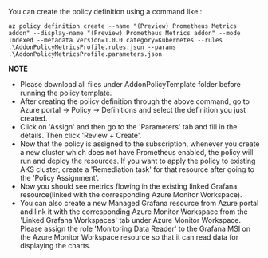 You can create the policy definition using a command like :

```az policy definition create --name "(Preview) Prometheus Metrics addon" --display-name "(Preview) Prometheus Metrics addon" --mode Indexed --metadata version=1.0.0 category=Kubernetes --rules .\AddonPolicyMetricsProfile.rules.json --params .\AddonPolicyMetricsProfile.parameters.json```

**NOTE**

- Please download all files under AddonPolicyTemplate folder before running the policy template.
- After creating the policy definition through the above command, go to Azure portal -> Policy -> Definitions and select the definition you just created.
- Click on 'Assign' and then go to the 'Parameters' tab and fill in the details. Then click 'Review + Create'.
- Now that the policy is assigned to the subscription, whenever you create a new cluster which does not have Prometheus enabled, the policy will run and deploy the resources. If you want to apply the policy to existing AKS cluster, create a 'Remediation task' for that resource after going to the 'Policy Assignment'.
- Now you should see metrics flowing in the existing linked Grafana resource(linked with the corresponding Azure Monitor Workspace).
- You can also create a new Managed Grafana resource from Azure portal and link it with the corresponding Azure Monitor Workspace from the 'Linked Grafana Workspaces' tab under Azure Monitor Workspace. Please assign the role 'Monitoring Data Reader' to the Grafana MSI on the Azure Monitor Workspace resource so that it can read data for displaying the charts.
